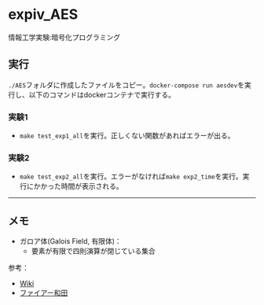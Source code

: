 # expiv_AES
情報工学実験:暗号化プログラミング

## 実行
`./AES`フォルダに作成したファイルをコピー。`docker-compose run aesdev`を実行し、以下のコマンドはdockerコンテナで実行する。
### 実験1
- `make test_exp1_all`を実行。正しくない関数があればエラーが出る。

### 実験2
- `make test_exp2_all`を実行。エラーがなければ`make exp2_time`を実行。実行にかかった時間が表示される。

---
## メモ
- ガロア体(Galois Field, 有限体)：
  - 要素が有限で四則演算が閉じている集合


参考：
- [Wiki](https://ja.wikipedia.org/wiki/%E6%9C%89%E9%99%90%E4%BD%93)
- [ファイアー和田](https://ie.u-ryukyu.ac.jp/~wada/vhdl/GaloisField.html)
